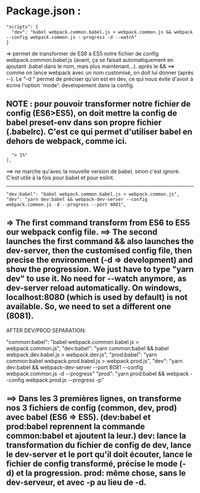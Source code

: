 # Package.json :

  ```
  "scripts": {
    "dev": "babel webpack.common.babel.js > webpack.common.js && webpack --config webpack.common.js --progress -d --watch"
  }
```
  => permet de transformer de ES6 à ES5 notre fichier de config webpack.common.babel.js (avant, ça se faisait automatiquement en ajoutant .babel dans le nom, mais plus maintenant...).
  après le && ==> comme on lance webpack avec un nom customisé, on doit lui donner (après --). Le "-d " permet de préciser qu'on est en dev, ce qui nous évite d'avoir à écrire l'option 'mode': developement dans la config.

NOTE : pour pouvoir transformer notre fichier de config (ES6>ES5), on doit mettre la config de babel preset-env dans son propre fichier (.babelrc). C'est ce qui permet d'utiliser babel en dehors de webpack, comme ici.
---------------------------
  ```"browserslist": [
    "> 1%"
  ],
  ```
  ==> ne marche qu'avec la nouvelle version de babel, sinon c'est ignoré.
  C'est utile à la fois pour babel et pour eslint.

----------------------------
```
"dev:babel": "babel webpack.common.babel.js > webpack.common.js",
"dev": "yarn dev:babel && webpack-dev-server --config webpack.common.js -d --progress --port 8081",
```
=> The first command transform from ES6 to ES5 our webpack config file.
==> The second launches the first command && also launches the dev-server,
then the customised config file, then precise the environment (-d => development) and show the progression.
We just have to type "yarn dev" to use it. No need for --watch anymore, as dev-server reload automatically.
On windows, localhost:8080 (which is used by default) is not available. So, we need to set a different one (8081).
--------------------------
AFTER DEV/PROD SEPARATION:

"common:babel": "babel webpack.common.babel.js > webpack.common.js",
"dev:babel": "yarn common:babel && babel webpack.dev.babel.js > webpack.dev.js",
"prod:babel": "yarn common:babel webpack.prod.babel.js > webpack.prod.js",
"dev": "yarn dev:babel && webpack-dev-server --port 8081 --config webpack.common.js -d --progress"
"prod": "yarn prod:babel && webpack --config webpack.prod.js --progress -p"

==> Dans les 3 premières lignes, on transforme nos 3 fichiers de config (common, dev, prod) avec babel (ES6 => ES5).
(dev:babel et prod:babel reprennent la commande common:babel et ajoutent la leur.)
dev: lance la transformation du fichier de config de dev, lance le dev-server et le port qu'il doit écouter,
     lance le fichier de config transformé, précise le mode (-d) et la progression.
prod: même chose, sans le dev-serveur, et avec -p au lieu de -d.
---------------------
